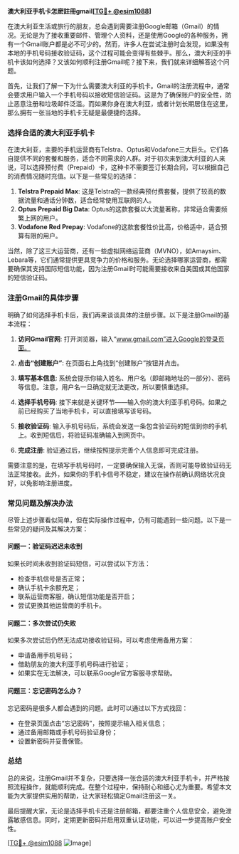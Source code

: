 **澳大利亚手机卡怎麽註冊gmail[[TG💪+ @esim1088](https://t.me/s/esim1088)]**

在澳大利亚生活或旅行的朋友，总会遇到需要注册Google邮箱（Gmail）的情况。无论是为了接收重要邮件、管理个人资料，还是使用Google的各种服务，拥有一个Gmail账户都是必不可少的。然而，许多人在尝试注册时会发现，如果没有本地的手机号码接收验证码，这个过程可能会变得有些棘手。那么，澳大利亚的手机卡该如何选择？又该如何顺利注册Gmail呢？接下来，我们就来详细解答这个问题。

首先，让我们了解一下为什么需要澳大利亚的手机卡。Gmail的注册流程中，通常会要求用户输入一个手机号码以接收短信验证码。这是为了确保账户的安全性，防止恶意注册和垃圾邮件泛滥。而如果你身在澳大利亚，或者计划长期居住在这里，那么拥有一张当地的手机卡无疑是最便捷的选择。

### **选择合适的澳大利亚手机卡**

在澳大利亚，主要的手机运营商有Telstra、Optus和Vodafone三大巨头。它们各自提供不同的套餐和服务，适合不同需求的人群。对于初次来到澳大利亚的人来说，可以选择预付费（Prepaid）卡，这种卡不需要签订长期合同，可以根据自己的消费情况随时充值。以下是一些常见的选择：

1. **Telstra Prepaid Max**: 这是Telstra的一款经典预付费套餐，提供了较高的数据流量和通话分钟数，适合经常使用互联网的人。
2. **Optus Prepaid Big Data**: Optus的这款套餐以大流量著称，非常适合需要频繁上网的用户。
3. **Vodafone Red Prepay**: Vodafone的这款套餐性价比高，价格适中，适合预算有限的用户。

当然，除了这三大运营商，还有一些虚拟网络运营商（MVNO），如Amaysim、Lebara等，它们通常提供更具竞争力的价格和服务。无论选择哪家运营商，都需要确保其支持国际短信功能，因为注册Gmail时可能需要接收来自美国或其他国家的短信验证码。

### **注册Gmail的具体步骤**

明确了如何选择手机卡后，我们再来谈谈具体的注册步骤。以下是注册Gmail的基本流程：

1. **访问Gmail官网**: 打开浏览器，输入“www.gmail.com”进入Google的登录页面。
   
2. **点击“创建账户”**: 在页面右上角找到“创建账户”按钮并点击。

3. **填写基本信息**: 系统会提示你输入姓名、用户名（即邮箱地址的一部分）、密码等信息。注意，用户名一旦确定就无法更改，所以要慎重选择。

4. **选择手机号码**: 接下来就是关键环节——输入你的澳大利亚手机号码。如果之前已经购买了当地手机卡，可以直接填写该号码。

5. **接收验证码**: 输入手机号码后，系统会发送一条包含验证码的短信到你的手机上。收到短信后，将验证码准确输入到网页中。

6. **完成注册**: 验证通过后，继续按照提示完善个人信息即可完成注册。

需要注意的是，在填写手机号码时，一定要确保输入无误，否则可能导致验证码无法正常接收。此外，如果你的手机卡信号不稳定，建议在操作前确认网络状况良好，以免影响注册进度。

### **常见问题及解决办法**

尽管上述步骤看似简单，但在实际操作过程中，仍有可能遇到一些问题。以下是一些常见的疑问及其解决方案：

#### **问题一：验证码迟迟未收到**
如果长时间未收到验证码短信，可以尝试以下方法：
- 检查手机信号是否正常；
- 确认手机卡余额充足；
- 联系运营商客服，确认短信功能是否开启；
- 尝试更换其他运营商的手机卡。

#### **问题二：多次尝试仍失败**
如果多次尝试后仍然无法成功接收验证码，可以考虑使用备用方案：
- 申请备用手机号码；
- 借助朋友的澳大利亚手机号码进行验证；
- 如果实在无法解决，可以联系Google官方客服寻求帮助。

#### **问题三：忘记密码怎么办？**
忘记密码是很多人都会遇到的问题。此时可以通过以下方式找回：
- 在登录页面点击“忘记密码”，按照提示输入相关信息；
- 通过备用邮箱或手机号码验证身份；
- 设置新密码并妥善保管。

### **总结**

总的来说，注册Gmail并不复杂，只要选择一张合适的澳大利亚手机卡，并严格按照流程操作，就能顺利完成。在整个过程中，保持耐心和细心尤为重要。希望本文能为大家提供实用的帮助，让大家轻松搞定Gmail注册这一关。

最后提醒大家，无论是选择手机卡还是注册邮箱，都要注重个人信息安全，避免泄露敏感信息。同时，定期更新密码并启用双重认证功能，可以进一步提高账户安全性。

[[TG💪+ @esim1088](https://t.me/s/esim1088) ![Image](https://i.postimg.cc/4NQfJmqS/Snipaste-2025-05-13-00-14-12.png)]